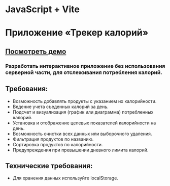 # JavaScript + Vite

# Приложение «Трекер калорий»

## [Посмотреть демо](https://wb-l2-calories-calculator.vercel.app/)

### Разработать интерактивное приложение без использования серверной части, для отслеживания потребления калорий.

## Требования:

- Возможность добавлять продукты с указанием их калорийности.
- Ведение учета съеденных калорий за день.
- Подсчет и визуализация (график или диаграмма) потребленных калорий.
- Установка и отображение целевых показателей калорийности на день.
- Возможность очистки всех данных или выборочного удаления.
- Фильтрация продуктов по названию.
- Сортировка продуктов по калорийности.
- Предупреждения при превышении дневного лимита калорий.

## Технические требования:

- Для хранения данных используйте localStorage.
